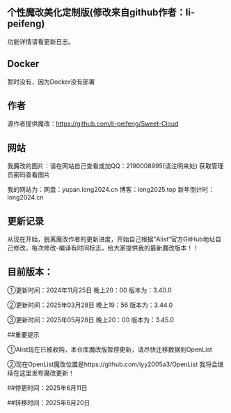 ## 个性魔改美化定制版(修改来自github作者：li-peifeng)

功能详情请看更新日志。

## Docker

暂时没有，因为Docker没有部署

## 作者

源作者提供魔改：https://github.com/li-peifeng/Sweet-Cloud

## 网站

我魔改的图片：请在网站自己查看或加QQ：2190008995(请注明来处) 获取管理员密码查看图片

我的网站为：网盘：yupan.long2024.cn
          博客：long2025.top
          新年倒计时：long2024.cn

## 更新记录

从现在开始，脱离魔改作者的更新进度，开始自己根据”Alist“官方GitHub地址自己修改，每次修改-编译有时间标志，给大家提供我的最新魔改版本！！

## 目前版本：

①更新时间：2024年11月25日 晚上20：00  版本为：3.40.0

②更新时间：2025年03月28日 晚上19：56  版本为：3.44.0

③更新时间：2025年05月28日 晚上20：00  版本为：3.45.0

##重要提示

①Alist现在已被收购，本仓库魔改版暂停更新，请尽快迁移数据到OpenList

②现在OpenList魔改位置是https://github.com/lyy2005a3/OpenList   我将会继续在这里发布魔改更新！


##停更时间：2025年6月11日      

##转移时间：2025年6月20日

